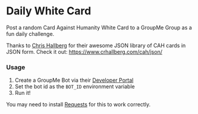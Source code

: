 Daily White Card
================

Post a random Card Against Humanity White Card to a GroupMe Group as a fun daily challenge.

Thanks to [Chris Hallberg](https://github.com/crhallberg) for their awesome JSON library of CAH cards in JSON form.
Check it out: https://www.crhallberg.com/cah/json/

### Usage
1. Create a GroupMe Bot via their [Developer Portal](https://dev.groupme.com/bots/new)
2. Set the bot id as the `BOT_ID` environment variable
3. Run it!

You may need to install [Requests](http://docs.python-requests.org/en/master/user/quickstart/)
for this to work correctly.